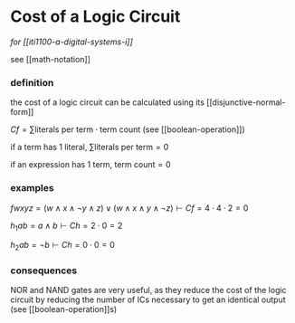 # Cost of a Logic Circuit

_for [[iti1100-a-digital-systems-i]]_

see [[math-notation]]

### definition

the cost of a logic circuit can be calculated using its [[disjunctive-normal-form]]

$C f = \sum \text{literals per term} \cdot \text{term count}$ (see [[boolean-operation]])

if a term has $1$ literal, $\sum \text{literals per term} = 0$

if an expression has $1$ term, $\text{term count} = 0$

### examples

$f w x y z = (w \land x \land \lnot y \land z) \lor (w \land x \land y \land \lnot z) \vdash C f = 4 \cdot 4 \cdot 2 = 0$

$h_1 a b = a \land b \vdash C h = 2 \cdot 0 = 2$

$h_2ab = \lnot b \vdash C h = 0 \cdot 0 = 0$

### consequences

NOR and NAND gates are very useful, as they reduce the cost of the logic circuit by reducing the number of ICs necessary to get an identical output (see [[boolean-operation]]s)
